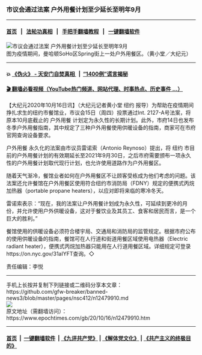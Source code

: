 ### 市议会通过法案  户外用餐计划至少延长至明年9月
------------------------

#### [首页](https://github.com/gfw-breaker/banned-news3/blob/master/README.md) &nbsp;&nbsp;|&nbsp;&nbsp; [法轮功真相](https://github.com/begood0513/basic/blob/master/README.md)  &nbsp;&nbsp;|&nbsp;&nbsp; [手把手翻墙教程](https://github.com/gfw-breaker/guides/wiki)  &nbsp;&nbsp;|&nbsp;&nbsp; [一键翻墙软件](https://github.com/gfw-breaker/nogfw/blob/master/README.md)  



<div><img alt="市议会通过法案  户外用餐计划至少延长至明年9月" class="attachment-djy_600_400 size-djy_600_400 wp-post-image" src="https://i.epochtimes.com/assets/uploads/2020/10/144328-600x400.jpg"/>
<div class="caption">
 图为疫情期间，曼哈顿SoHo区Spring街上一处户外用餐区。（黄小堂／大纪元）
</div></div><hr/>

#### 💥 [《伪火》 - 天安门自焚真相 ](http://158.247.195.190:10000/videos/blog/weihuo.html)&nbsp; |&nbsp; [“1400例”谎言揭秘  ](http://158.247.195.190:10000/videos/blog/jiexi1400.html)

#### [ 🎬  翻墙必看视频（YouTube热门频道、网站代理、时事热点、历史事件 ...）](https://github.com/gfw-breaker/links/blob/master/banned.md)

<div><p>
 【大纪元2020年10月16日讯】（大纪元记者黄小堂
 <ok href="https://www.epochtimes.com/gb/tag/%E7%BA%BD%E7%BA%A6.html">
  纽约
 </ok>
 报导）为帮助在疫情期间挣扎求生的纽约市餐馆业，市议会15日（周四）投票通过Int. 2127-A号法案，将原本10月底截止的
 <ok href="https://www.epochtimes.com/gb/tag/%E6%88%B7%E5%A4%96%E7%94%A8%E9%A4%90.html">
  户外用餐
 </ok>
 计划定为永久性的长期计划。此外，市府14日也发布冬季户外用餐指南，其中规定了三种户外用餐使用供暖设备的指南，商家可在市府官网查询设备要求。
</p>
<p>
 <ok href="https://www.epochtimes.com/gb/tag/%E6%88%B7%E5%A4%96%E7%94%A8%E9%A4%90.html">
  户外用餐
 </ok>
 永久化的法案由市议员雷诺索（Antonio Reynoso）提出，将
 <ok href="https://www.epochtimes.com/gb/tag/%E7%BA%BD%E7%BA%A6.html">
  纽约
 </ok>
 市目前的户外用餐计划的有效期延长至2021年9月30日，之后市府需要颁布一项永久性的户外用餐计划取代现行计划，也允许使用道路作为户外用餐区。
</p>
<p>
 随着天气渐冷，餐馆业者如何在户外用餐区不让顾客受栋成为他们考虑的问题。该法案还允许餐馆在户外用餐区使用符合纽约市消防局（FDNY）规定的便携式丙烷加热器（portable propane heaters），以应对即将来临的寒冷冬天。
</p>
<p>
 雷诺索表示：“现在，我的法案让户外用餐计划成为永久性，可延续到更冷的月份，并允许使用户外供暖设备，这对于餐饮业及其员工、食客和居民而言，是一个巨大的胜利。”
</p>
<p>
 餐馆使用的供暖设备必须符合楼宇局、交通局和消防局的监管规定。根据市府公布的使用供暖设备的指南，餐馆可在人行道和街道用餐区域使用电热器（Electric radiant heater），便携式丙烷加热器只能用在人行道用餐区域。详细规定可登录https://on.nyc.gov/31aIYFT查询。◇
</p>
<p>
 责任编辑：李悦
</p>
</div>
<hr/>
手机上长按并复制下列链接或二维码分享本文章：<br/>
https://github.com/gfw-breaker/banned-news3/blob/master/pages/nsc412/n12479910.md <br/>
<a href='https://github.com/gfw-breaker/banned-news3/blob/master/pages/nsc412/n12479910.md'><img src='https://github.com/gfw-breaker/banned-news3/blob/master/pages/nsc412/n12479910.md.png'/></a> <br/>
原文地址（需翻墙访问）：https://www.epochtimes.com/gb/20/10/16/n12479910.htm


------------------------
#### [首页](https://github.com/gfw-breaker/banned-news3/blob/master/README.md) &nbsp;|&nbsp; [一键翻墙软件](https://github.com/gfw-breaker/nogfw/blob/master/README.md) &nbsp;| [《九评共产党》](https://github.com/gfw-breaker/9ping.md/blob/master/README.md#九评之一评共产党是什么) | [《解体党文化》](https://github.com/gfw-breaker/jtdwh.md/blob/master/README.md) | [《共产主义的终极目的》](https://github.com/gfw-breaker/gczydzjmd.md/blob/master/README.md)


<img src='http://gfw-breaker.win/banned-news3/pages/nsc412/n12479910.md' width='0px' height='0px'/>